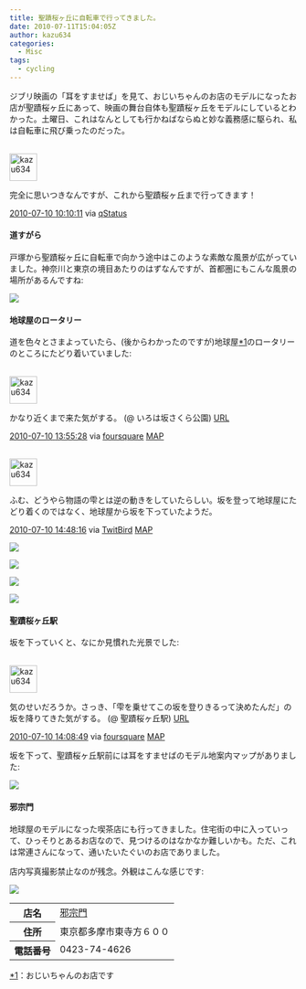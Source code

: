 ```yaml
---
title: 聖蹟桜ヶ丘に自転車で行ってきました。
date: 2010-07-11T15:04:05Z
author: kazu634
categories:
  - Misc
tags:
  - cycling
---
```

<div class="section">
<p>
    ジブリ映画の「耳をすませば」を見て、おじいちゃんのお店のモデルになったお店が聖蹟桜ヶ丘にあって、映画の舞台自体も聖蹟桜ヶ丘をモデルにしているとわかった。土曜日、これはなんとしても行かねばならぬと妙な義務感に駆られ、私は自転車に飛び乗ったのだった。
</p>

<div class="twitter-detail twitter-detail-left">
<div class="twitter-detail-user">
<a href="http://twitter.com/kazu634" onclick="__gaTracker('send', 'event', 'outbound-article', 'http://twitter.com/kazu634', '\n\n');" class="twitter-user-screen-name"><br /> <img src="http://a3.twimg.com/profile_images/1027617683/flagmaker_1277598788_21241_normal.jpg" alt="kazu634" height="48" width="48" onerror="this.parentNode.replaceChild(document.createTextNode(this.getAttribute('alt')), this);" /><br /> </a>
</div>

<div class="twitter-detail-tweet">
<p class="twitter-detail-text">
        完全に思いつきなんですが、これから聖蹟桜ヶ丘まで行ってきます！
</p>

<p class="twitter-detail-info">
<a href="http://twitter.com/kazu634/status/18160726562" onclick="__gaTracker('send', 'event', 'outbound-article', 'http://twitter.com/kazu634/status/18160726562', '2010-07-10 10:10:11');" class="twitter-detail-info-permalink"><span class="twitter-detail-info-date">2010-07-10</span> <span class="twitter-detail-info-time">10:10:11</span></a> <span class="twitter-detail-info-source">via <a href="http://qstatus.com" onclick="__gaTracker('send', 'event', 'outbound-article', 'http://qstatus.com', 'qStatus');" rel="nofollow">qStatus</a></span>
</p>
</div>
</div>

<h4>
    道すがら
</h4>

<p>
    戸塚から聖蹟桜ヶ丘に自転車で向かう途中はこのような素敵な風景が広がっていました。神奈川と東京の境目あたりのはずなんですが、首都圏にもこんな風景の場所があるんですね:
</p>

<p>
<center>
</center>
</p>

<p>
<a href="http://flickr.com/photos/42332031@N02/4779392993/" onclick="__gaTracker('send', 'event', 'outbound-article', 'http://flickr.com/photos/42332031@N02/4779392993/', '');" title="18号線"><img src="http://farm5.static.flickr.com/4140/4779392993_b3d80422b8.jpg" /></a>
</p></p>

<h4>
    地球屋のロータリー
</h4>

<p>
    道を色々とさまよっていたら、(後からわかったのですが)地球屋<span class="footnote"><a href="/sirocco634/#f1" name="fn1" title="おじいちゃんのお店です">*1</a></span>のロータリーのところにたどり着いていました:
</p>

<div class="twitter-detail twitter-detail-left">
<div class="twitter-detail-user">
<a href="http://twitter.com/kazu634" onclick="__gaTracker('send', 'event', 'outbound-article', 'http://twitter.com/kazu634', '\n\n');" class="twitter-user-screen-name"><br /> <img src="http://a1.twimg.com/profile_images/1072811190/20070419_327653_normal.jpeg" alt="kazu634" height="48" width="48" onerror="this.parentNode.replaceChild(document.createTextNode(this.getAttribute('alt')), this);" /><br /> </a>
</div>

<div class="twitter-detail-tweet">
<p class="twitter-detail-text">
        かなり近くまで来た気がする。 (@ いろは坂さくら公園) <a href="http://4sq.com/cttcVu" onclick="__gaTracker('send', 'event', 'outbound-article', 'http://4sq.com/cttcVu', 'URL');" class="twitter-tweet-url"  target="_top"><span>URL</span></a>
</p>

<p class="twitter-detail-info">
<a href="http://twitter.com/kazu634/status/18174148237" onclick="__gaTracker('send', 'event', 'outbound-article', 'http://twitter.com/kazu634/status/18174148237', '2010-07-10 13:55:28');" class="twitter-detail-info-permalink"><span class="twitter-detail-info-date">2010-07-10</span> <span class="twitter-detail-info-time">13:55:28</span></a> <span class="twitter-detail-info-source">via <a href="http://foursquare.com" onclick="__gaTracker('send', 'event', 'outbound-article', 'http://foursquare.com', 'foursquare');" rel="nofollow">foursquare</a></span> <a href="/mapx?points=x:35.64611543,y:139.4453913,t:18174148237" class="twitter-detail-info-map"><span>MAP</span></a>
</p>
</div>
</div>

<div class="twitter-detail twitter-detail-left">
<div class="twitter-detail-user">
<a href="http://twitter.com/kazu634" onclick="__gaTracker('send', 'event', 'outbound-article', 'http://twitter.com/kazu634', '\n\n');" class="twitter-user-screen-name"><br /> <img src="http://a3.twimg.com/profile_images/1027617683/flagmaker_1277598788_21241_normal.jpg" alt="kazu634" height="48" width="48" onerror="this.parentNode.replaceChild(document.createTextNode(this.getAttribute('alt')), this);" /><br /> </a>
</div>

<div class="twitter-detail-tweet">
<p class="twitter-detail-text">
        ふむ、どうやら物語の雫とは逆の動きをしていたらしい。坂を登って地球屋にたどり着くのではなく、地球屋から坂を下っていたようだ。
</p>

<p class="twitter-detail-info">
<a href="http://twitter.com/kazu634/status/18176950463" onclick="__gaTracker('send', 'event', 'outbound-article', 'http://twitter.com/kazu634/status/18176950463', '2010-07-10 14:48:16');" class="twitter-detail-info-permalink"><span class="twitter-detail-info-date">2010-07-10</span> <span class="twitter-detail-info-time">14:48:16</span></a> <span class="twitter-detail-info-source">via <a href="http://www.nibirutech.com" onclick="__gaTracker('send', 'event', 'outbound-article', 'http://www.nibirutech.com', 'TwitBird');" rel="nofollow">TwitBird</a></span> <a href="/mapx?points=x:35.64453518,y:139.43529158,t:18176950463" class="twitter-detail-info-map"><span>MAP</span></a>
</p>
</div>
</div>

<p>
<center>
</center>
</p>

<p>
<a href="http://flickr.com/photos/42332031@N02/4780028130/" onclick="__gaTracker('send', 'event', 'outbound-article', 'http://flickr.com/photos/42332031@N02/4780028130/', '');" title="地球屋のロータリー"><img src="http://farm5.static.flickr.com/4141/4780028130_d365e1c5d4.jpg" /></a>
</p>

<p>
<a href="http://flickr.com/photos/42332031@N02/4780028708/" onclick="__gaTracker('send', 'event', 'outbound-article', 'http://flickr.com/photos/42332031@N02/4780028708/', '');" title="地球屋のロータリー2"><img src="http://farm5.static.flickr.com/4093/4780028708_13ecf59b8c.jpg" /></a>
</p>

<p>
<a href="http://flickr.com/photos/42332031@N02/4780029408/" onclick="__gaTracker('send', 'event', 'outbound-article', 'http://flickr.com/photos/42332031@N02/4780029408/', '');" title="地球屋のロータリー3"><img src="http://farm5.static.flickr.com/4074/4780029408_514166ca5d.jpg" /></a>
</p>

<p>
<a href="http://flickr.com/photos/42332031@N02/4780030640/" onclick="__gaTracker('send', 'event', 'outbound-article', 'http://flickr.com/photos/42332031@N02/4780030640/', '');" title="地球屋のロータリー4"><img src="http://farm5.static.flickr.com/4099/4780030640_10370252c1.jpg" /></a>
</p></p>

<h4>
    聖蹟桜ヶ丘駅
</h4>

<p>
    坂を下っていくと、なにか見慣れた光景でした:
</p>

<div class="twitter-detail twitter-detail-left">
<div class="twitter-detail-user">
<a href="http://twitter.com/kazu634" onclick="__gaTracker('send', 'event', 'outbound-article', 'http://twitter.com/kazu634', '\n\n');" class="twitter-user-screen-name"><br /> <img src="http://a1.twimg.com/profile_images/1072811190/20070419_327653_normal.jpeg" alt="kazu634" height="48" width="48" onerror="this.parentNode.replaceChild(document.createTextNode(this.getAttribute('alt')), this);" /><br /> </a>
</div>

<div class="twitter-detail-tweet">
<p class="twitter-detail-text">
        気のせいだろうか。さっき、「雫を乗せてこの坂を登りきるって決めたんだ」の坂を降りてきた気がする。 (@ 聖蹟桜ヶ丘駅) <a href="http://4sq.com/7svko6" onclick="__gaTracker('send', 'event', 'outbound-article', 'http://4sq.com/7svko6', 'URL');" class="twitter-tweet-url"  target="_top"><span>URL</span></a>
</p>

<p class="twitter-detail-info">
<a href="http://twitter.com/kazu634/status/18174899025" onclick="__gaTracker('send', 'event', 'outbound-article', 'http://twitter.com/kazu634/status/18174899025', '2010-07-10 14:08:49');" class="twitter-detail-info-permalink"><span class="twitter-detail-info-date">2010-07-10</span> <span class="twitter-detail-info-time">14:08:49</span></a> <span class="twitter-detail-info-source">via <a href="http://foursquare.com" onclick="__gaTracker('send', 'event', 'outbound-article', 'http://foursquare.com', 'foursquare');" rel="nofollow">foursquare</a></span> <a href="/mapx?points=x:35.65083205,y:139.44725812,t:18174899025" class="twitter-detail-info-map"><span>MAP</span></a>
</p>
</div>
</div>

<p>
    坂を下って、聖蹟桜ヶ丘駅前には耳をすませばのモデル地案内マップがありました:
</p>

<p>
<center>
</center>
</p>

<p>
<a href="http://flickr.com/photos/42332031@N02/4780030010/" onclick="__gaTracker('send', 'event', 'outbound-article', 'http://flickr.com/photos/42332031@N02/4780030010/', '');" title="見取り図"><img src="http://farm5.static.flickr.com/4119/4780030010_0f69ef5ee1.jpg" /></a>
</p></p>

<h4>
    邪宗門
</h4>

<p>
    地球屋のモデルになった喫茶店にも行ってきました。住宅街の中に入っていって、ひっそりとあるお店なので、見つけるのはなかなか難しいかも。ただ、これは常連さんになって、通いたいたぐいのお店でありました。
</p>

<p>
    店内写真撮影禁止なのが残念。外観はこんな感じです:
</p>

<p>
<center>
</center>
</p>

<p>
<a href="http://flickr.com/photos/42332031@N02/4780031354/" onclick="__gaTracker('send', 'event', 'outbound-article', 'http://flickr.com/photos/42332031@N02/4780031354/', '');" title="邪宗門"><img src="http://farm5.static.flickr.com/4078/4780031354_1b5b4e5c3b.jpg" /></a>
</p></p>

<table>
<tr>
<th>
        店名
</th>

<td>
<a href="http://www.hotpepper.jp/strJ000165383/?vos=nhppalsa000016" onclick="__gaTracker('send', 'event', 'outbound-article', 'http://www.hotpepper.jp/strJ000165383/?vos=nhppalsa000016', '邪宗門');" target="_blank">邪宗門</a>
</td>
</tr>

<tr>
<th>
        住所
</th>

<td>
        東京都多摩市東寺方６００
</td>
</tr>

<tr>
<th>
        電話番号
</th>

<td>
        0423-74-4626
</td>
</tr>
</table>
</div>

<div class="footnote">
<p class="footnote">
<a href="/sirocco634/#fn1" name="f1">*1</a>：おじいちゃんのお店です
</p>
</div>
